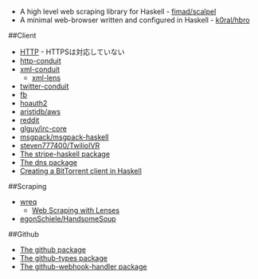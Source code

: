 * A high level web scraping library for Haskell - [fimad/scalpel](https://github.com/fimad/scalpel)
* A minimal web-browser written and configured in Haskell - [k0ral/hbro](https://github.com/k0ral/hbro)

##Client
* [HTTP](https://hackage.haskell.org/package/HTTP) - HTTPSは対応していない
* [http-conduit](http://hackage.haskell.org/package/http-conduit)
* [xml-conduit](https://hackage.haskell.org/package/xml-conduit)
  * [xml-lens](https://hackage.haskell.org/package/xml-lens)
* [twitter-conduit](http://hackage.haskell.org/package/twitter-conduit)
* [fb](https://hackage.haskell.org/package/fb)
* [hoauth2](http://hackage.haskell.org/package/hoauth2)
* [aristidb/aws](https://github.com/aristidb/aws)
* [reddit](https://hackage.haskell.org/package/reddit)
* [glguy/irc-core](https://github.com/glguy/irc-core)
* [msgpack/msgpack-haskell](https://github.com/msgpack/msgpack-haskell)
* [steven777400/TwilioIVR](https://github.com/steven777400/TwilioIVR/)
* [The stripe-haskell package](http://hackage.haskell.org/package/stripe-haskell)
* [The dns package](https://hackage.haskell.org/package/dns)
* [Creating a BitTorrent client in Haskell](https://blog.chaps.io/2015/10/05/torrent-client-in-haskell-1.html)

##Scraping
* [wreq](http://www.serpentine.com/wreq/)
  * [Web Scraping with Lenses](http://two-wrongs.com/web-scraping-with-lenses)
* [egonSchiele/HandsomeSoup](https://github.com/egonSchiele/HandsomeSoup)

##Github
* [The github package](https://hackage.haskell.org/package/github)
* [The github-types package](https://hackage.haskell.org/package/github-types)
* [The github-webhook-handler package](https://hackage.haskell.org/package/github-webhook-handler)
